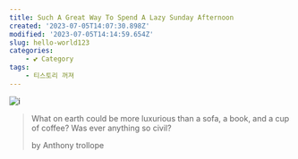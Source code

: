 ```yaml
---
title: Such A Great Way To Spend A Lazy Sunday Afternoon
created: '2023-07-05T14:07:30.898Z'
modified: '2023-07-05T14:14:59.654Z'
slug: hello-world123
categories:
    - 💕 Category
tags:
    - 티스토리 꺼져
---
```


![i](/couch.jpg)

> What on earth could be more luxurious than a sofa, a book, and a cup of coffee? Was ever anything so civil?
>
> by Anthony trollope
